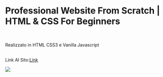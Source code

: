 <h1>Professional Website From Scratch | HTML & CSS For Beginners  </h1> <br>
<p>Realizzato in HTML CSS3 e Vanilla Javascript</p><br>
<span>Link Al Sito:</span><a href="https://emanuelezii.github.io/Professional_Website_Html-CSS3-JS/">Link</a><br>


<img src="https://github.com/user-attachments/assets/9af73981-1083-41b7-a149-196098a6dd85" ><br>
